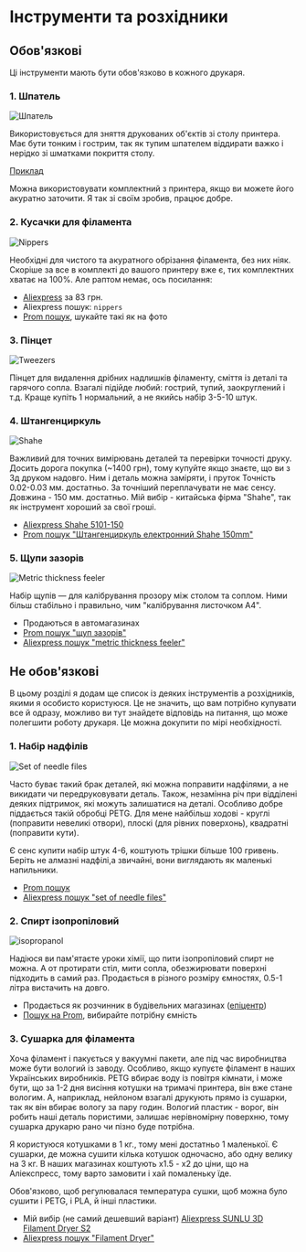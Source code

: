 # Інструменти та розхідники

## Обов'язкові

Ці інструменти мають бути обов'язково в кожного друкаря.

### 1. Шпатель

![Шпатель](./img//shpatel.png)

Використовується для зняття друкованих об'єктів зі столу принтера. Має бути тонким і гострим,
так як тупим шпателем віддирати важко і нерідко зі шматками покриття столу.

[Приклад](https://la-torta.ua/ua/shpatel-dlya-shokolada-10sm)

Можна використовувати комплектний з принтера, якщо ви можете його акуратно заточити.
Я так зі своїм зробив, працює добре.

### 2. Кусачки для філамента

![Nippers](img/nippers.png)

Необхідні для чистого та акуратного обрізання філамента, без них ніяк.
Скоріше за все в комплекті до вашого принтеру вже є, тих комплектних хватає на
100%. Але раптом немає, ось посилання:

- [Aliexpress](https://www.aliexpress.com/item/1005004748524842.html?spm=a2g0o.productlist.main.7.4a641267rd5EGc&algo_pvid=71aaa9e7-ea7f-4dbe-9502-5867b71bf815&algo_exp_id=71aaa9e7-ea7f-4dbe-9502-5867b71bf815-3&pdp_npi=4%40dis%21UAH%21207.23%2182.97%21%21%215.62%21%21%402116617717010239744648475e364c%2112000030328747228%21sea%21UA%214115394399%21&curPageLogUid=eSP1y5imNE8u) за 83 грн.
- Aliexpress пошук: `nippers`
- [Prom пошук](https://prom.ua/ua/search?search_term=%D0%B1%D0%BE%D0%BA%D0%BE%D1%80%D1%96%D0%B7%D0%B8), шукайте такі як на фото


### 3. Пінцет

![Tweezers](./img/tweezers.png)

Пінцет для видалення дрібних надлишків філаменту, сміття із деталі та гарячого сопла.
Взагалі підійде любий: гострий, тупий, заокруглений і т.д.
Краще купіть 1 нормальний, а не якийсь набір 3-5-10 штук.

### 4. Штангенциркуль

![Shahe](./img/shahe.png)

Важливий для точних вимірювань деталей та перевірки точності друку.
Досить дорога покупка (~1400 грн), тому купуйте якщо знаєте, що ви з 3д друком надовго.
Ним і деталь можна заміряти, і пруток 
Точність 0.02-0.03 мм. достатньо. За точніший переплачувати не має сенсу.
Довжина - 150 мм. достатньо.
Мій вибір - китайська фірма "Shahe", так як інструмент хороший за свої гроші.

- [Aliexpress Shahe 5101-150](https://www.aliexpress.com/item/1005002898744797.html?spm=a2g0o.store_pc_groupList.8148356.1.3e81751eIQeOCo&pdp_npi=4%40dis%21UAH%211%C2%A0686%2C20%20%D0%B3%D1%80%D0%BD.%211%C2%A0214%2C23%20%D0%B3%D1%80%D0%BD.%21%21%2145.73%2132.93%21%40211b88ec17010341253856091e9570%2112000033722191087%21sh%21UA%214115394399%21)
- [Prom пошук "Штангенциркуль електронний Shahe 150mm"](https://prom.ua/ua/search?search_term=%D0%A8%D1%82%D0%B0%D0%BD%D0%B3%D0%B5%D0%BD%D1%86%D0%B8%D1%80%D0%BA%D1%83%D0%BB%D1%8C%20%D0%B5%D0%BB%D0%B5%D0%BA%D1%82%D1%80%D0%BE%D0%BD%D0%BD%D0%B8%D0%B9%20Shahe%20150mm)

### 5. Щупи зазорів

![Metric thickness feeler](./img/metricThicknessFeeler.png)

Набір щупів — для калібрування прозору між столом та соплом.
Ними більш стабільно і правильно, чим "калібрування листочком А4".

- Продаються в автомагазинах
- [Prom пошук "щуп зазорів"](https://prom.ua/ua/search?search_term=%D0%A9%D1%83%D0%BF%20%D0%B7%D0%B0%D0%B7%D0%BE%D1%80%D1%96%D0%B2)
- [Aliexpress пошук "metric thickness feeler"](https://www.aliexpress.com/w/wholesale-metric-thickness-feeler.html?spm=a2g0o.productlist.search.0)


## Не обов'язкові

В цьому розділі я додам ще список із деяких інструментів а розхідників, якими я
особисто користуюся. Це не значить, що вам потрібно купувати все й одразу, можливо
ви тут знайдете відповідь на питання, що може полегшити роботу
друкаря. Це можна докупити по мірі необхідності.


### 1. Набір надфілів

![Set of needle files](./img/setOfNeedleFiles.png)

Часто буває такий брак деталей, які можна поправити надфілями, а не викидати чи передруковувати деталь. Також, незамінна річ при відділені деяких підтримок, які можуть залишатися на деталі. Особливо добре піддається такій обробці PETG. Для мене найбільш ходові - круглі (поправити невеликі отвори), плоскі (для рівних поверхонь), квадратні (поправити кути).

Є сенс купити набір штук 4-6, коштують трішки більше 100 гривень.
Беріть не алмазні надфілі,а звичайні, вони виглядають як маленькі напильники.

- [Prom пошук](https://prom.ua/ua/search?search_term=INTERTOOL%20HT-3706)
- [Aliexpress пошук "set of needle files"](https://www.aliexpress.com/w/wholesale-set-of-needle-files.html?spm=a2g0o.productlist.search.0)


### 2. Спирт ізопропіловий

![isopropanol](./img/isopropanol.png)

Надіюся ви пам'ятаєте уроки хімії, що пити ізопропіловий спирт не можна.
А от протирати стіл, мити сопла, обезжирювати поверхні підходить в самий раз.
Продається в різного розміру ємностях, 0.5-1 літра вистачить на довго.

- Продається як розчинник в будівельних магазинах ([епіцентр](https://epicentrk.ua/ua/shop/spirt-izopropilovyy-khimekspres-0-5-l.html))
- [Пошук на Prom](https://prom.ua/ua/search?search_term=%D1%81%D0%BF%D0%B8%D1%80%D1%82%20%D1%96%D0%B7%D0%BE%D0%BF%D1%80%D0%BE%D0%BF%D0%B8%D0%BB%D0%BE%D0%B2%D0%B8%D0%B9), вибирайте потрібну ємність


### 3. Сушарка для філамента

Хоча філамент і пакується у вакуумні пакети, але під час виробництва може
бути вологий із заводу. Особливо, якщо купуєте філамент в наших Українських виробників.
PETG вбирає воду із повітря кімнати, і може бути, що за 1-2 дня висіння котушки
на тримачі принтера, він вже стане вологим. А, наприклад, нейлоном взагалі друкують
прямо із сушарки, так як він вбирає вологу за пару годин.
Вологий пластик - ворог, він робить наші деталь пористими, залишає нерівномірну поверхню,
тому сушарка друкарю рано чи пізно буде потрібна.

Я користуюся котушками в 1 кг., тому мені достатньо 1 маленької.
Є сушарки, де можна сушити кілька котушок одночасно, або одну велику на 3 кг.
В наших магазинах коштують х1.5 - х2 до ціни, що на Аліекспресс, тому варто замовити
і хай помаленьку їде.

Обов'язково, щоб регулювалася температура сушки, щоб можна було сушити і PETG, і PLA, й інші пластики.

- Мій вибір (не самий дешевший варіант) [Aliexpress SUNLU 3D Filament Dryer S2](https://www.aliexpress.com/item/1005004103458709.html?spm=a2g0o.order_list.order_list_main.178.22d31802Iuea8G)
- [Aliexpress пошук "Filament Dryer"](https://www.aliexpress.com/w/wholesale-Filament-Dryer.html?spm=a2g0o.detail.search.0)
